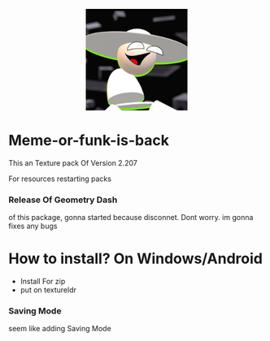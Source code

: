 <p align=center>
  <img src="pack.png" alt="back to normal" width=200 />
</p>

# Meme-or-funk-is-back
This an Texture pack Of Version 2.207

For resources restarting packs

### Release Of Geometry Dash
of this package, gonna started because disconnet. Dont worry. im gonna fixes any bugs

# How to install? On Windows/Android
- Install For zip
- put on textureldr

### Saving Mode
seem like adding Saving Mode
